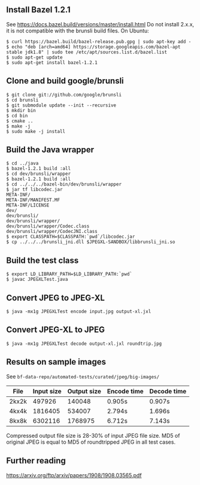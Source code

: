 Install Bazel 1.2.1
-------------------

See https://docs.bazel.build/versions/master/install.html
Do not install 2.x.x, it is not compatible with the brunsli build files.
On Ubuntu:

```
$ curl https://bazel.build/bazel-release.pub.gpg | sudo apt-key add -
$ echo "deb [arch=amd64] https://storage.googleapis.com/bazel-apt stable jdk1.8" | sudo tee /etc/apt/sources.list.d/bazel.list
$ sudo apt-get update
$ sudo apt-get install bazel-1.2.1
```

Clone and build google/brunsli
------------------------------

```
$ git clone git://github.com/google/brunsli
$ cd brunsli
$ git submodule update --init --recursive
$ mkdir bin
$ cd bin
$ cmake ..
$ make -j
$ sudo make -j install
```

Build the Java wrapper
----------------------

```
$ cd ../java
$ bazel-1.2.1 build :all
$ cd dev/brunsli/wrapper
$ bazel-1.2.1 build :all
$ cd ../../../bazel-bin/dev/brunsli/wrapper
$ jar tf libcodec.jar
META-INF/
META-INF/MANIFEST.MF
META-INF/LICENSE
dev/
dev/brunsli/
dev/brunsli/wrapper/
dev/brunsli/wrapper/Codec.class
dev/brunsli/wrapper/CodecJNI.class
$ export CLASSPATH=$CLASSPATH:`pwd`/libcodec.jar
$ cp ../../../brunsli_jni.dll $JPEGXL-SANDBOX/libbrunsli_jni.so
```

Build the test class
--------------------

```
$ export LD_LIBRARY_PATH=$LD_LIBRARY_PATH:`pwd`
$ javac JPEGXLTest.java
```

Convert JPEG to JPEG-XL
-----------------------

```
$ java -mx1g JPEGXLTest encode input.jpg output-xl.jxl
```

Convert JPEG-XL to JPEG
-----------------------

```
$ java -mx1g JPEGXLTest decode output-xl.jxl roundtrip.jpg
```

Results on sample images
------------------------

See ```bf-data-repo/automated-tests/curated/jpeg/big-images/```

|File   | Input size  |  Output size |  Encode time |  Decode time |
|-------|-------------|--------------|--------------|--------------|
| 2kx2k | 497926      |  140048      |  0.905s      |  0.907s      |
| 4kx4k | 1816405     |  534007      |  2.794s      |  1.696s      |
| 8kx8k | 6302116     |  1768975     |  6.712s      |  7.143s      |

Compressed output file size is 28-30% of input JPEG file size.
MD5 of original JPEG is equal to MD5 of roundtripped JPEG in all test cases.

Further reading
---------------

https://arxiv.org/ftp/arxiv/papers/1908/1908.03565.pdf
